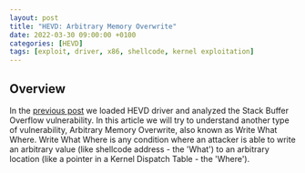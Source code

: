 ```yaml
---
layout: post
title: "HEVD: Arbitrary Memory Overwrite"
date: 2022-03-30 09:00:00 +0100
categories: [HEVD]
tags: [exploit, driver, x86, shellcode, kernel exploitation]
---
```



## <span class="myheader">Overview</span>

In the [previous post](/_posts/2022-01-04-HEVD_Stack_Overflow.md) we loaded HEVD driver and analyzed the Stack Buffer Overflow vulnerability. In this article we will try to understand another type of vulnerability, Arbitrary Memory Overwrite, also known as Write What Where. Write What Where is any condition where an attacker is able to write an arbitrary value (like shellcode address - the 'What') to an arbitrary location (like a pointer in a Kernel Dispatch Table - the 'Where').
